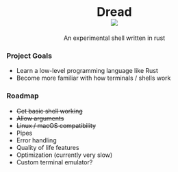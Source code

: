 <h1 align="center"> Dread <br> <img src="https://user-images.githubusercontent.com/44374315/182508709-1f4d655f-631e-4676-93a1-32260d43ec10.png" /> </h1>



<p align="center"> An experimental shell written in rust </p>

<h3> Project Goals </h3>
<ul>
  <li> Learn a low-level programming language like Rust </li>
  <li> Become more familiar with how terminals / shells work </li>
 </ul>

<h3> Roadmap </h3> 
<ul>
  <li> <del> Get basic shell working </del> </li>
  <li> <del> Allow arguments </del> </li>
  <li> <del> Linux / macOS compatibility </del> </li>
  <li> Pipes </li>
  <li> Error handling </li>
  <li> Quality of life features </li>
  <li> Optimization (currently very slow) </li>
  <li> Custom terminal emulator? </li>
 </ul>
